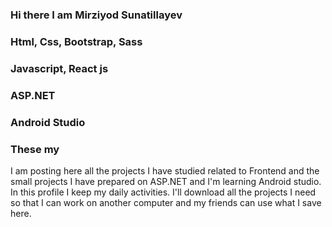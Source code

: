 ### Hi there  I am Mirziyod Sunatillayev     
### Html, Css, Bootstrap, Sass
### Javascript, React js
### ASP.NET
### Android Studio
### These my

I am posting here all the projects I have studied related to Frontend and the small projects I have prepared on ASP.NET and I'm learning Android studio. In this profile I keep my daily activities. I'll download all the projects I need so that I can work on another computer and my friends can use what I save here.
